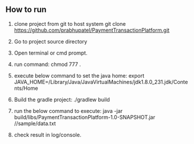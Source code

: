 How to run
-----------
1. clone project from git to host system
   git clone https://github.com/prabhupatel/PaymentTransactionPlatform.git
2. Go to project source directory
3. Open terminal or cmd prompt.
4. run command: chmod 777 .
5. execute below command to set the java home:
   export JAVA_HOME=/Library/Java/JavaVirtualMachines/jdk1.8.0_231.jdk/Contents/Home

6. Build the gradle project:
   ./gradlew build
7. run the below command to execute:
   java -jar build/libs/PaymentTransactionPlatform-1.0-SNAPSHOT.jar /<AbsolutePath>/sample/data.txt

8. check result in log/console.
